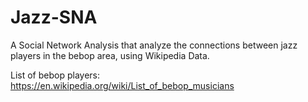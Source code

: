 # Jazz-SNA
A Social Network Analysis that analyze the connections between jazz players in the bebop area, using Wikipedia Data.

List of bebop players: https://en.wikipedia.org/wiki/List_of_bebop_musicians
